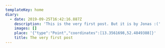 ```yaml
---
templateKey: home
diary:
  - date: 2019-09-25T16:42:16.887Z
    description: 'This is the very first post. But it is by Jonas :('
    images: []
    place: '{"type":"Point","coordinates":[13.3561698,52.4849388]}'
    title: The very first post
---
```


